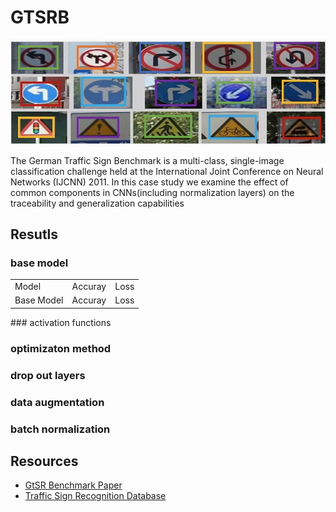 # GTSRB

![project banner](https://github.com/SajjadPSavoji/German-Traffic-Sign-Recognition-Benchmark/blob/master/German.jpeg)

The German Traffic Sign Benchmark is a multi-class, single-image classification challenge held at the International Joint Conference on Neural Networks (IJCNN) 2011. In this case study we examine the effect of common components in CNNs(including normalization layers) on the traceability and generalization capabilities


## Resutls
### base model
<table>
  <tr>
    <td> Model </td>
    <td> Accuray </td>
    <td> Loss</td>
  </tr>
  <tr>
    <td> Base Model </td>
    <td> Accuray </td>
    <td> Loss</td>
  </tr>
</table>
### activation functions

### optimizaton method

### drop out layers

### data augmentation

### batch normalization


## Resources
- [GtSR Benchmark Paper](https://www.kaggle.com/meowmeowmeowmeowmeow/gtsrb-german-traffic-sign)
- [Traffic Sign Recognition Database](http://www.nlpr.ia.ac.cn/pal/trafficdata/recognition.html)
